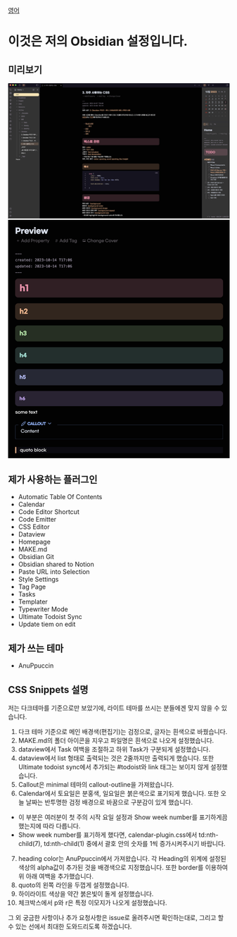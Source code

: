 [영어](./readme.md)

# 이것은 저의 Obsidian 설정입니다.

## 미리보기

![main](image.png)
![live-preview](image-1.png)

## 제가 사용하는 플러그인

- Automatic Table Of Contents
- Calendar
- Code Editor Shortcut
- Code Emitter
- CSS Editor
- Dataview
- Homepage
- MAKE.md
- Obsidian Git
- Obsidian shared to Notion
- Paste URL into Selection
- Style Settings
- Tag Page
- Tasks
- Templater
- Typewriter Mode
- Ultimate Todoist Sync
- Update tiem on edit

## 제가 쓰는 테마

- AnuPpuccin

## CSS Snippets 설명

저는 다크테마를 기준으로만 보았기에, 라이트 테마를 쓰시는 분들에겐 맞지 않을 수 있습니다.

1. 다크 테마 기준으로 메인 배경색(편집기)는 검정으로, 글자는 흰색으로 바꿨습니다.
2. MAKE.md의 폴더 아이콘을 지우고 파일명은 흰색으로 나오게 설정했습니다.
3. dataview에서 Task 여백을 조절하고 하위 Task가 구분되게 설정했습니다.
4. dataview에서 list 형태로 출력되는 것은 2줄까지만 출력되게 했습니다. 또한 Ultimate todoist sync에서 추가되는 #todoist와 link 태그는 보이지 않게 설정했습니다.
5. Callout은 minimal 테마의 callout-outline을 가져왔습니다.
6. Calendar에서 토요일은 분홍색, 일요일은 붉은색으로 표기되게 했습니다. 또한 오늘 날짜는 반투명한 검정 배경으로 바꿈으로 구분감이 있게 했습니다.

- 이 부분은 여러분이 첫 주의 시작 요일 설정과 Show week number를 표기하게끔 했는지에 따라 다릅니다.
- Show week number를 표기하게 했다면, calendar-plugin.css에서 td:nth-child(7), td:nth-child(1) 중에서 괄호 안의 숫자를 1씩 증가시켜주시기 바랍니다.

7. heading color는 AnuPpuccin에서 가져왔습니다. 각 Heading의 위계에 설정된 색상의 alpha값이 추가된 것을 배경색으로 지정했습니다. 또한 border를 이용하여 위 아래 여백을 추가했습니다.
8. quoto의 왼쪽 라인을 두껍게 설정했습니다.
9. 하이라이트 색상을 약간 붉은빛이 돌게 설정했습니다.
10. 체크박스에서 p와 r은 특정 이모지가 나오게 설정했습니다.

그 외 궁금한 사항이나 추가 요청사항은 issue로 올려주시면 확인하는대로, 그리고 할 수 있는 선에서 최대한 도와드리도록 하겠습니다.
